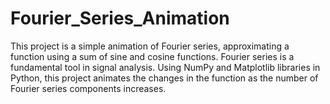 # Fourier_Series_Animation
This project is a simple animation of Fourier series, approximating a function using a sum of sine and cosine functions. Fourier series is a fundamental tool in signal analysis. Using NumPy and Matplotlib libraries in Python, this project animates the changes in the function as the number of Fourier series components increases.

